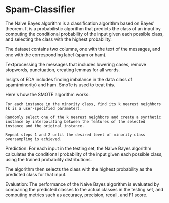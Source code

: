 # Spam-Classifier

The Naive Bayes algorithm is a classification algorithm based on Bayes' theorem. It is a probabilistic algorithm that predicts the class of an input by computing the conditional probability of the input given each possible class, and selecting the class with the highest probability.

The dataset contains two columns, one with the text of the messages, and one with the corresponding label (spam or ham).

Textprocessing the messages that includes lowering cases, remove stopwords, punctuation, creating lemmas for all words.

Insigts of EDA includes finding imbalance in the data class of spam(minority) and ham. SmoTe is used to treat this. 

Here's how the SMOTE algorithm works:

    For each instance in the minority class, find its k nearest neighbors (k is a user-specified parameter).

    Randomly select one of the k nearest neighbors and create a synthetic instance by interpolating between the features of the selected instance and the original instance.

    Repeat steps 1 and 2 until the desired level of minority class oversampling is achieved.

Prediction: For each input in the testing set, the Naive Bayes algorithm calculates the conditional probability of the input given each possible class, using the trained probability distributions.

The algorithm then selects the class with the highest probability as the predicted class for that input.

Evaluation: The performance of the Naive Bayes algorithm is evaluated by comparing the predicted classes to the actual classes in the testing set, and computing metrics such as accuracy, precision, recall, and F1 score.
 


